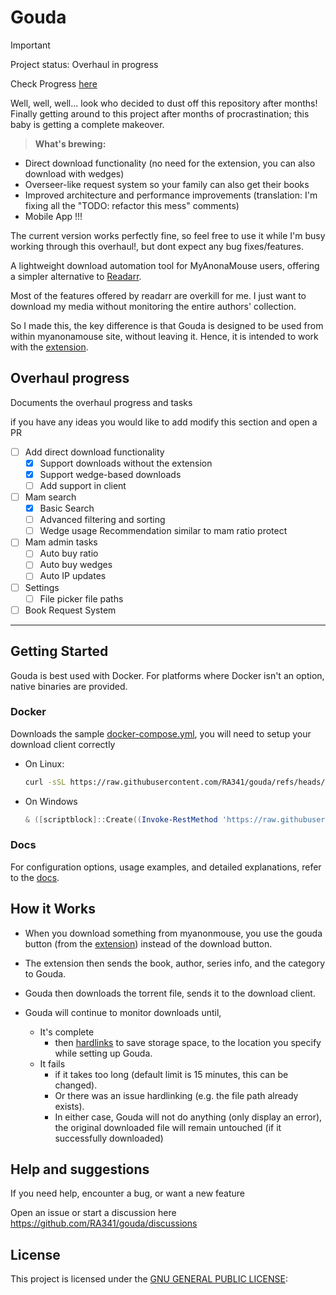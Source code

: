 # Gouda

> [!Important]
> Project status:
> Overhaul in progress
>
> Check Progress [here](#overhaul-progress)
>
> Well, well, well... look who decided to dust off this repository after months! Finally getting around to this project
> after months of procrastination; this baby is getting a complete makeover.
>
> > **What's brewing:**
> - Direct download functionality (no need for the extension, you can also download with wedges)
> - Overseer-like request system so your family can also get their books
> - Improved architecture and performance improvements (translation: I'm fixing all the "TODO: refactor this mess"
    comments)
> - Mobile App !!!
>
> The current version works perfectly fine, so feel free to use it while I'm busy working through this overhaul!,
> but dont expect any bug fixes/features.

A lightweight download automation tool for MyAnonaMouse users, offering a simpler alternative
to [Readarr](https://github.com/Readarr/Readarr).

Most of the features offered by readarr are overkill for me. I just want to download my media without monitoring the
entire authors' collection.

So I made this, the key difference is that Gouda is designed to be used from within myanonamouse site, without leaving
it.
Hence, it is intended to work with the [extension](parmesan).

## Overhaul progress

Documents the overhaul progress and tasks

if you have any ideas you would like to add modify this section and open a PR

- [ ] Add direct download functionality
    - [x] Support downloads without the extension
    - [x] Support wedge-based downloads
    - [ ] Add support in client

- [ ] Mam search
    - [x] Basic Search
    - [ ] Advanced filtering and sorting
    - [ ] Wedge usage Recommendation similar to mam ratio protect

- [ ] Mam admin tasks
    - [ ] Auto buy ratio
    - [ ] Auto buy wedges
    - [ ] Auto IP updates

- [ ] Settings
    - [ ] File picker file paths

- [ ] Book Request System

---

## Getting Started

Gouda is best used with Docker. For platforms where Docker isn't an option, native binaries are provided.

### Docker

Downloads the sample [docker-compose.yml](install/docker-compose.yml), you will need to setup your download client
correctly

* On Linux:
    ```bash
    curl -sSL https://raw.githubusercontent.com/RA341/gouda/refs/heads/release/install/install.sh | bash -s -- docker
    ```

* On Windows
    ```powershell
    & ([scriptblock]::Create((Invoke-RestMethod 'https://raw.githubusercontent.com/RA341/gouda/refs/heads/main/install/install.ps1'))) 'docker'
    ```

### Docs

For configuration options, usage examples, and detailed explanations, refer to the [docs](https://gouda.radn.dev).

## How it Works

* When you download something from myanonmouse, you use the gouda button (from the [extension](parmesan)) instead of the
  download button.

* The extension then sends the book, author, series info, and the category to Gouda.

* Gouda then downloads the torrent file, sends it to the download client.

* Gouda will continue to monitor downloads until,
    * It's complete
        * then [hardlinks](#storage-setup-guide) to save storage space, to the location you specify while setting up
          Gouda.
    * It fails
        * if it takes too long (default limit is 15 minutes, this can be changed).
        * Or there was an issue hardlinking (e.g. the file path already exists).
        * In either case, Gouda will not do anything (only display an error), the original downloaded file will remain
          untouched (if it successfully downloaded)

## Help and suggestions

If you need help, encounter a bug, or want a new feature

Open an issue or start a discussion here https://github.com/RA341/gouda/discussions

## License

This project is licensed under the [GNU GENERAL PUBLIC LICENSE](LICENSE):
